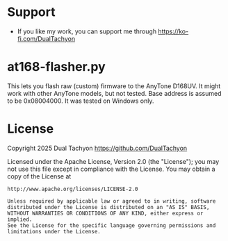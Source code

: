 # Support

* If you like my work, you can support me through https://ko-fi.com/DualTachyon

# at168-flasher.py

This lets you flash raw (custom) firmware to the AnyTone D168UV. It might work with other AnyTone models, but not tested. Base address is assumed to be 0x08004000. It was tested on Windows only.

# License

Copyright 2025 Dual Tachyon
https://github.com/DualTachyon

Licensed under the Apache License, Version 2.0 (the "License");
you may not use this file except in compliance with the License.
You may obtain a copy of the License at

    http://www.apache.org/licenses/LICENSE-2.0

    Unless required by applicable law or agreed to in writing, software
    distributed under the License is distributed on an "AS IS" BASIS,
    WITHOUT WARRANTIES OR CONDITIONS OF ANY KIND, either express or implied.
    See the License for the specific language governing permissions and
    limitations under the License.

